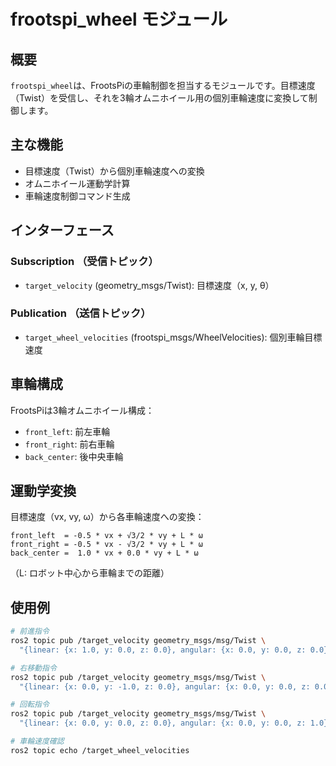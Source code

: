 # frootspi_wheel モジュール

## 概要

`frootspi_wheel`は、FrootsPiの車輪制御を担当するモジュールです。目標速度（Twist）を受信し、それを3輪オムニホイール用の個別車輪速度に変換して制御します。

## 主な機能

- 目標速度（Twist）から個別車輪速度への変換
- オムニホイール運動学計算
- 車輪速度制御コマンド生成

## インターフェース

### Subscription （受信トピック）
- `target_velocity` (geometry_msgs/Twist): 目標速度（x, y, θ）

### Publication （送信トピック）
- `target_wheel_velocities` (frootspi_msgs/WheelVelocities): 個別車輪目標速度

## 車輪構成

FrootsPiは3輪オムニホイール構成：
- `front_left`: 前左車輪
- `front_right`: 前右車輪  
- `back_center`: 後中央車輪

## 運動学変換

目標速度（vx, vy, ω）から各車輪速度への変換：

```
front_left  = -0.5 * vx + √3/2 * vy + L * ω
front_right = -0.5 * vx - √3/2 * vy + L * ω
back_center =  1.0 * vx + 0.0 * vy + L * ω
```

（L: ロボット中心から車輪までの距離）

## 使用例

```bash
# 前進指令
ros2 topic pub /target_velocity geometry_msgs/msg/Twist \
  "{linear: {x: 1.0, y: 0.0, z: 0.0}, angular: {x: 0.0, y: 0.0, z: 0.0}}"

# 右移動指令
ros2 topic pub /target_velocity geometry_msgs/msg/Twist \
  "{linear: {x: 0.0, y: -1.0, z: 0.0}, angular: {x: 0.0, y: 0.0, z: 0.0}}"

# 回転指令
ros2 topic pub /target_velocity geometry_msgs/msg/Twist \
  "{linear: {x: 0.0, y: 0.0, z: 0.0}, angular: {x: 0.0, y: 0.0, z: 1.0}}"

# 車輪速度確認
ros2 topic echo /target_wheel_velocities
```